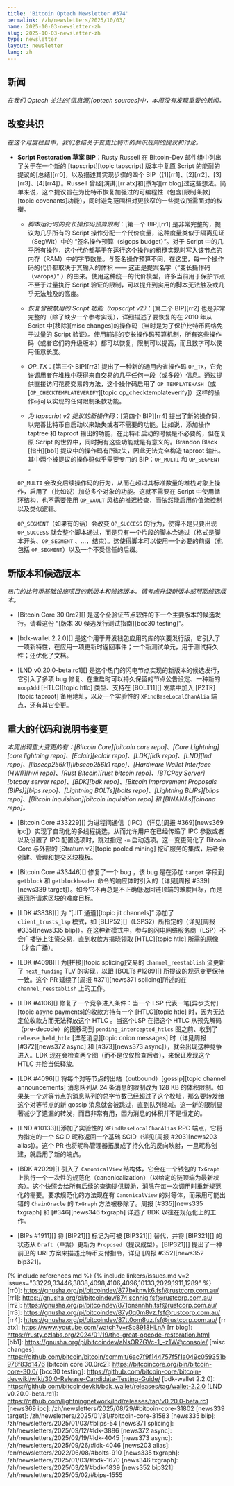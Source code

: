 ```yaml
---
title: 'Bitcoin Optech Newsletter #374'
permalink: /zh/newsletters/2025/10/03/
name: 2025-10-03-newsletter-zh
slug: 2025-10-03-newsletter-zh
type: newsletter
layout: newsletter
lang: zh
---
```


## 新闻

*在我们 Optech 关注的[信息源][optech sources]中，本周没有发现重要的新闻。*

## 改变共识

*在这个月度栏目中，我们总结关于变更比特币的共识规则的提议和讨论。*

- **<!--draft-bips-for-script-restoration-->** **Script Restoration 草案 BIP**：Rusty Russell 在 Bitcoin-Dev 邮件组中列出了关于在一个新的 [tapscript][topic tapscript] 版本中复原 Script 的能耐的提议的[总结][rr0]，以及描述其实现步骤的四个 BIP（[1][rr1]、[2][rr2]、[3][rr3]、[4][rr4]）。Russell 曾经[演讲][rr atx]和[撰写][rr blog]过这些想法。简单来说，这个提议旨在为比特币恢复加强过的可编程性（包含[限制条款][topic covenants]功能），同时避免范围相对更狭窄的一些提议所需面对的权衡。

  - *<!--varops-budget-for-script-runtime-constraint-->脚本运行时的变长操作码预算限制*：[第一个 BIP][rr1] 是非常完整的，提议为几乎所有的 Script 操作分配一个代价度量，这种度量类似于隔离见证（SegWit）中的 “签名操作预算（sigops budget）”。对于 Script 中的几乎所有操作，这个代价都基于在运行这个操作的粗糙实现时写入该节点的内存（RAM）中的字节数量。与签名操作预算不同，在这里，每一个操作码的代价都取决于其输入的体积 —— 这正是提案名字（“变长操作码（varops）”  ）的由来。使用这种统一的代价模型，许多当前用于保护节点不至于过量执行 Script 验证的限制，可以提升到实用的脚本无法触及或几乎无法触及的高度。

  - *<!--restoration-of-disabled-script-functionality-tapscript-v2-->* *恢复曾被禁用的 Script 功能（tapscript v2）*：[第二个 BIP][rr2] 也是非常完整的（除了缺少一个参考实现），详细描述了要恢复的在 2010 年从 Script 中[移除][misc changes]的操作码（当时是为了保护比特币网络免于过量的 Script 验证）。使用前述的变长操作码预算机制，所有这些操作码（或者它们的升级版本）都可以恢复，限制可以提高，而且数字可以使用任意长度。

  - *<!--optx-->* *OP_TX*：[第三个 BIP][rr3] 提出了一种新的通用内省操作码 `OP_TX`，它允许调用者在堆栈中获得来自交易的几乎任何一段（或多段）信息。通过提供直接访问花费交易的方法，这个操作码启用了 `OP_TEMPLATEHASH`（或 [`OP_CHECKTEMPLATEVERIFY`][topic op_checktemplateverify]）这样的操作码可以实现的任何限制条款功能。

  - *<!--new-opcodes-for-tapscript-v2-->* *为 tapscript v2 提议的新操作码*：[第四个 BIP][rr4] 提出了新的操作码，以完善比特币自启动以来缺失或者不需要的功能。比如说，添加操作 taptree 和 taproot 输出的功能，在比特币启动的时候是不必要的，但在复原 Script 的世界中，同时拥有这些功能就是有意义的。Brandon Black [指出][bb1] 提议中的操作码有所缺失，因此无法完全构造 taproot 输出。其中两个被提议的操作码似乎需要专门的 BIP：`OP_MULTI` 和 `OP_SEGMENT` 。

  `OP_MULTI` 会改变后续操作码的行为，从而在超过其标准数量的堆栈对象上操作，启用了（比如说）加总多个对象的功能。这就不需要在 Script 中使用循环结构，也不需要使用 `OP_VAULT` 风格的推迟检查，而依然能启用价值流控制以及类似逻辑。

  `OP_SEGMENT`（如果有的话）会改变 `OP_SUCCESS` 的行为，使得不是只要出现 `OP_SUCCESS` 就会整个脚本通过，而是只有一个片段的脚本会通过（格式是脚本开头、`OP_SEGMENT` 、...，结束）。这使得脚本可以使用一个必要的前缀（也包括 `OP_SEGMENT`）以及一个不受信任的后缀。

## 新版本和候选版本

*热门的比特币基础设施项目的新版本和候选版本。请考虑升级新版本或帮助候选版本。*

- [Bitcoin Core 30.0rc2][] 是这个全验证节点软件的下一个主要版本的候选发行。请看这份 “[版本 30 候选发行测试指南][bcc30 testing]”。

- [bdk-wallet 2.2.0][] 是这个用于开发钱包应用的库的次要发行版，它引入了一项新特性，在应用一项更新时返回事件；一个新测试单元，用于测试持久性；还优化了文档。

- [LND v0.20.0-beta.rc1][] 是这个热门的闪电节点实现的新版本的候选发行，它引入了多项 bug 修复、在重启时可以持久保留的节点公告设定、一种新的 `noopAdd` [HTLC][topic htlc] 类型、支持在 [BOLT11][] 发票中加入 [P2TR][topic taproot] 备用地址，以及一个实验性的 `XFindBaseLocalChanAlia` 端点，还有其它变更。

## 重大的代码和说明书变更

*本周出现重大变更的有：[Bitcoin Core][bitcoin core repo]、[Core Lightning][core lightning repo]、[Eclair][eclair repo]、[LDK][ldk repo]、[LND][lnd repo]、[libsecp256k1][libsecp256k1 repo]、[Hardware Wallet Interface (HWI)][hwi repo]、[Rust Bitcoin][rust bitcoin repo]、[BTCPay Server][btcpay server repo]、[BDK][bdk repo]、[Bitcoin Improvement Proposals (BIPs)][bips repo]、[Lightning BOLTs][bolts repo]、[Lightning BLIPs][blips repo]、[Bitcoin Inquisition][bitcoin inquisition repo] 和 [BINANAs][binana repo]。*

- [Bitcoin Core #33229][] 为进程间通信（IPC）（详见[周报 #369][news369 ipc]）实现了自动化的多线程挑选，从而允许用户在已经传递了 IPC 参数或者以及设置了 IPC 配置选项时，跳过指定 `-m` 启动选项。这一变更简化了 Bitcoin Core 与外部的 [Stratum v2][topic pooled mining] 挖矿服务的集成，后者会创建、管理和提交区块模板。

- [Bitcoin Core #33446][] 修复了一个 bug ，该 bug 是在添加 `target` 字段到 `getblock` 和 `getblockheader` 命令的响应体时引入的（详见[周报 #339][news339 target]）。如今它不再总是不正确低返回链顶端的难度目标，而是返回所请求区块的难度目标。

- [LDK #3838][] 为 “[JIT 通道][topic jit channels]” 添加了 `client_trusts_lsp` 模式，如 [BLIP52][]（LSPS2）所指定的（详见[周报 #335][news335 blip]）。在这种新模式中，参与的闪电网络服务商（LSP）不会广播链上注资交易，直到收款方揭晓领取 [HTLC][topic htlc] 所需的原像（才会广播）。

- [LDK #4098][] 为[拼接][topic splicing]交易的 `channel_reestablish` 流更新了 `next_funding` TLV 的实现，以跟 [BOLTs #1289][] 所提议的规范变更保持一致。这个 PR 延续了[周报 #371][news371 splicing]所述的在 `channel_reestablish` 上的工作。

- [LDK #4106][] 修复了一个竞争进入条件：当一个 LSP 代表一笔[异步支付][topic async payments]的收款方持有一个 [HTLC][topic htlc] 时，因为无法定位收款方而无法释放这个 HTLC 。当这个LSP 在把这个 HTLC 从预先解码（pre-decode）的图移动到 `pending_intercepted_htlcs` 图之前、收到了 `release_held_htlc` [洋葱消息][topic onion messages] 时（详见周报 [#372][news372 async] 和 [#373][news373 async]），就会出现这种竞争进入。LDK 现在会检查两个图（而不是仅仅检查后者），来保证发现这个 HTLC 并恰当低释放。

- [LDK #4096][] 将每个对等节点的出站（outbound）[gossip][topic channel announcements] 消息队列从 24 条消息的限制改为 128 KB 的体积限制。如果某一个对等节点的消息队列的总字节数已经超过了这个校址，那么要转发给这个对等节点的新 gossip 消息就会被跳过，直到队列缩减。这一新的限制显著减少了遗漏的转发，而且非常有用，因为消息的体积并不是恒定的。

- [LND #10133][]添加了实验性的 `XFindBaseLocalChanAlias` RPC 端点，它将为指定的一个 SCID 昵称返回一个基础 SCID（详见[周报 #203][news203 alias]）。这个 PR 也将昵称管理器拓展成了持久化的反向映射，一旦昵称创建，就启用了新的端点。

- [BDK #2029][] 引入了 `CanonicalView` 结构体，它会在一个钱包的 `TxGraph` 上执行一个一次性的规范化（canonicalization）（以给定的链顶端为最新状态）。这个快照会给所有后续的查询提供帮助，消除在每一次调用时重新规范化的需要。要求规范化的方法现在有 `CanonicalView` 的对等体，而采用可能出错的 `ChainOracle` 的 `TxGraph` 方法被移除了。周报 [#335][news335 txgraph] 和 [#346][news346 txgraph] 详述了 BDK 以往在规范化上的工作。

- [BIPs #1911][] 将 [BIP21][] 标记为可被 [BIP321][] 替代，并将 [BIP321][] 的状态从 `Draft`（草案）更新为 `Proposed`（提议成型）。[BIP321][] 提出了一种前卫的 URI 方案来描述比特币支付指令，详见 [周报 #352][news352 bip321]。


{% include references.md %}
{% include linkers/issues.md v=2 issues="33229,33446,3838,4098,4106,4096,10133,2029,1911,1289" %}
[rr0]: https://gnusha.org/pi/bitcoindev/877bxknwk6.fsf@rustcorp.com.au/
[rr1]: https://gnusha.org/pi/bitcoindev/874isonniq.fsf@rustcorp.com.au/
[rr2]: https://gnusha.org/pi/bitcoindev/871pnsnnhh.fsf@rustcorp.com.au/
[rr3]: https://gnusha.org/pi/bitcoindev/87y0q0m8vz.fsf@rustcorp.com.au/
[rr4]: https://gnusha.org/pi/bitcoindev/87tt0om8uz.fsf@rustcorp.com.au/
[rr atx]: https://www.youtube.com/watch?v=rSp8918HLnA
[rr blog]: https://rusty.ozlabs.org/2024/01/19/the-great-opcode-restoration.html
[bb1]: https://gnusha.org/pi/bitcoindev/aNsORZGVc-1_-z1W@console/
[misc changes]: https://github.com/bitcoin/bitcoin/commit/6ac7f9f144757f5f1a049c059351b978f83d1476
[bitcoin core 30.0rc2]: https://bitcoincore.org/bin/bitcoin-core-30.0/
[bcc30 testing]: https://github.com/bitcoin-core/bitcoin-devwiki/wiki/30.0-Release-Candidate-Testing-Guide/
[bdk-wallet 2.2.0]: https://github.com/bitcoindevkit/bdk_wallet/releases/tag/wallet-2.2.0
[LND v0.20.0-beta.rc1]: https://github.com/lightningnetwork/lnd/releases/tag/v0.20.0-beta.rc1
[news369 ipc]: /zh/newsletters/2025/08/29/#bitcoin-core-31802
[news339 target]: /zh/newsletters/2025/01/31/#bitcoin-core-31583
[news335 blip]: /zh/newsletters/2025/01/03/#blips-54
[news371 splicing]: /zh/newsletters/2025/09/12/#ldk-3886
[news372 async]: /zh/newsletters/2025/09/19/#ldk-4045
[news373 async]: /zh/newsletters/2025/09/26/#ldk-4046
[news203 alias]: /en/newsletters/2022/06/08/#bolts-910
[news335 txgraph]: /zh/newsletters/2025/01/03/#bdk-1670
[news346 txgraph]: /zh/newsletters/2025/03/21/#bdk-1839
[news352 bip321]: /zh/newsletters/2025/05/02/#bips-1555